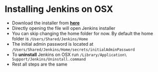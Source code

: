# Installing Jenkins on OSX
- Download the installer from [**here**](http://mirrors.jenkins-ci.org/osx/latest)
- Directly opening the file will open Jenkins installer
- You can skip changing the home folder for now. By default the home folder is `/Users/Shared/Jenkins/Home`
- The initial admin password is located at `/Users/Shared/Jenkins/Home/secrets/initialAdminPassword`
- To **uninstall** Jenkins on OSX run `/Library/Application\ Support/Jenkins/Uninstall.command`
- Rest all steps are the same
